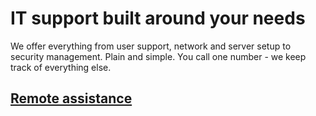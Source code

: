 # IT support built around your needs
We offer everything from user support, network and server setup to security management. Plain and simple. You call one number - we keep track of everything else. 

## <a class="white" href="/operations/sv/">Remote assistance</a>
